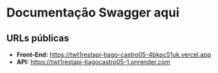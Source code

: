 # Documentação Swagger aqui

## URLs públicas

- **Front-End:** https://twt1restapi-tiago-castro05-4bkpc51uk.vercel.app 
- **API:** https://twt1restapi-tiagocastro05-1.onrender.com



